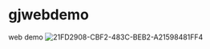 # gjwebdemo
web demo
![21FD2908-CBF2-483C-BEB2-A21598481FF4](https://user-images.githubusercontent.com/128616177/226957469-17e984ec-592c-482b-abc6-c39c6c90e70d.jpeg)
